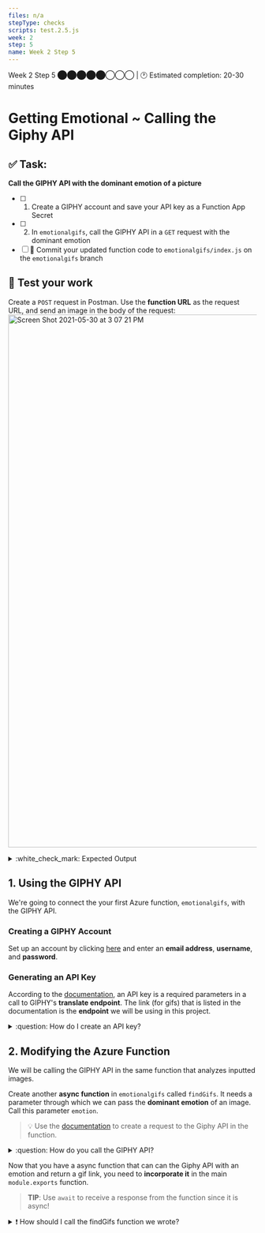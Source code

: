 ```yaml
---
files: n/a
stepType: checks
scripts: test.2.5.js
week: 2
step: 5
name: Week 2 Step 5
---
```


Week 2 Step 5 ⬤⬤⬤⬤⬤◯◯◯ | 🕐 Estimated completion: 20-30 minutes
# Getting Emotional ~ Calling the Giphy API

## ✅ Task:
**Call the GIPHY API with the dominant emotion of a picture**
- [ ] 1. Create a GIPHY account and save your API key as a Function App Secret
- [ ] 2. In `emotionalgifs`, call the GIPHY API in a `GET` request with the dominant emotion
- [ ] 🚀  Commit your updated function code to `emotionalgifs/index.js` on the `emotionalgifs` branch

## :construction: Test your work
Create a `POST` request in Postman. Use the **function URL** as the request URL, and send an image in the body of the request:
<img width="1080" alt="Screen Shot 2021-05-30 at 3 07 21 PM" src="https://user-images.githubusercontent.com/70852990/120116944-be5d4b00-c158-11eb-9140-124031493c06.png">

<details>
<summary>:white_check_mark: Expected Output</summary>
</br>
The link outputted by the function should look something like this: <br><br>

`https://giphy.com/gifs/happy-spongebob-squarepants-happiness-brHaCdJqCXijm`

<br><br/>
</details>

## 1. Using the GIPHY API
We're going to connect the your first Azure function, `emotionalgifs`, with the GIPHY API.

### Creating a GIPHY Account
Set up an account by clicking [here](https://giphy.com/join) and enter an **email address**, **username**, and **password**.

### Generating an API Key
According to the [documentation](https://developers.giphy.com/docs/api/endpoint#translate), an API key is a required parameters in a call to GIPHY's **translate endpoint**. The link (for gifs) that is listed in the documentation is the **endpoint** we will be using in this project.

<details>
<summary>:question: How do I create an API key?</summary>
</br>

To create an **API key** click [here](https://developers.giphy.com/dashboard/) and click Create an App. <br>
<img width="352" alt="Screen Shot 2021-04-15 at 5 55 16 PM" src="https://user-images.githubusercontent.com/70852990/114943343-d892d200-9e13-11eb-9365-9f6aec7692c3.png">

Select API, **not** SDK! <br>
<img width="663" alt="Screen Shot 2021-04-15 at 5 55 32 PM" src="https://user-images.githubusercontent.com/70852990/114943349-daf52c00-9e13-11eb-870e-0be1998c2e04.png">

Then, enter the required information. <br>
<img width="663" alt="Screen Shot 2021-04-15 at 5 55 41 PM" src="https://user-images.githubusercontent.com/70852990/114943355-dd578600-9e13-11eb-8257-1d9b65f8f5f1.png">

Click **Create App**, and your key should be given.

Next, store your API key in your Azure Function's environment secrets.

</details>

## 2. Modifying the Azure Function
We will be calling the GIPHY API in the same function that analyzes inputted images.

Create another **async function** in `emotionalgifs` called `findGifs`. It needs a parameter through which we can pass the **dominant emotion** of an image. Call this parameter `emotion`.

> :bulb: Use the [documentation](https://developers.giphy.com/docs/api/endpoint#translate) to create a request to the Giphy API in the function.

<details>
<summary>:question: How do you call the GIPHY API?</summary>
</br>

We're going to call the GIPHY API inside our new async function using `fetch`. Use the **translate endpoint** from the [documentation](https://developers.giphy.com/docs/api/endpoint#translate). HINT: we want the dominant emotion from the image to be the **search term**, and we only want **1 gif** to be returned.
```js
//COMPLETE THE CODE
const apiResult = await fetch ("https://api.giphy.com/v1/gifs/translate?//WHAT GOES HERE?");
```

> **Hint**: If you read the documentation correctly, you should see that you need to use your API key in the request. Remember to access your environment secrets, you can use `process.env['the secret name']`

We need to convert the content of `apiResult` into **JSON format**. Remember, we're using the `await` keyword because `fetch` (which we used to call the GIPHY API) returns a Promise, and a Promise is a **proxy** for a value that isn't currently known.
```js
const jsonResult = await //WHAT GOES HERE?.json();
```

Finally, we need to return a specific link from the JSON file stored in `jsonResult`:
```js
return //WHAT GOES HERE.data.url;
```

<br><br/>
</details>

Now that you have a async function that can can the Giphy API with an emotion and return a gif link, you need to **incorporate it** in the main `module.exports` function.

> **TIP**: Use `await` to receive a response from the function since it is async!
<details>
<summary>❗ How should I call the findGifs function we wrote?</summary>
</br>

Let's call `findGifs` in the first async function in `emotionalgifs`. Currently, our first async function looks like this:
```js
module.exports = async function (context, req) {
    context.log('JavaScript HTTP trigger function processed a request.');

    const boundary = multipart.getBoundary(req.headers['content-type']);
    const body = req.body;
    const parts = multipart.Parse(body, boundary);

    let result = await analyzeImage(parts[0].data);

    let emotions = result[0].faceAttributes.emotion;
    let objects = Object.values(emotions);
    const main_emotion = Object.keys(emotions).find(key => emotions[key] === Math.max(...objects));

    context.res = {
        // status: 200, /* Defaults to 200 */
        body: main_emotion
    };
    console.log(result)
    context.done();
}
```

We need to declare another variable, `gif`. It needs to store the link returned when our new async function, `findGifs`, is called. Also, the **dominant emotion** from our analyzed image needs to be passed through the `emotion` parameter.
```js
let gif = await //WHAT GOES HERE?
```

Finally, we need our new variable `gif` to be the output of `emotionalgifs` rather than `main_emotion`:
```js
context.res = {
    // status: 200, /* Defaults to 200 */
    body: //WHAT GOES HERE?
};
```

<br><br/>
</details>
